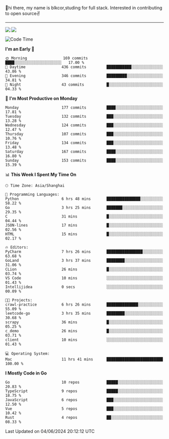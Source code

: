 👋hi there, my name is blkcor,studing for full stack.
Interested in contributing to open source✌️

<hr/>

![](https://github-readme-stats.vercel.app/api?username=blkcor)
<a href="https://github.com/blkcor/github-readme-stats">
    <img align="left" src="https://github-readme-stats.vercel.app/api/top-langs/?username=blkcor&hide=jupyter%20notebook,shaderlab,tex,c%23&langs_count=9" />
</a>


<!--START_SECTION:waka-->
![Code Time](http://img.shields.io/badge/Code%20Time-1%2C090%20hrs%2022%20mins-blue)

**I'm an Early 🐤** 

```text
🌞 Morning                169 commits         ████░░░░░░░░░░░░░░░░░░░░░   17.00 % 
🌆 Daytime                436 commits         ███████████░░░░░░░░░░░░░░   43.86 % 
🌃 Evening                346 commits         █████████░░░░░░░░░░░░░░░░   34.81 % 
🌙 Night                  43 commits          █░░░░░░░░░░░░░░░░░░░░░░░░   04.33 % 
```
📅 **I'm Most Productive on Monday** 

```text
Monday                   177 commits         ████░░░░░░░░░░░░░░░░░░░░░   17.81 % 
Tuesday                  132 commits         ███░░░░░░░░░░░░░░░░░░░░░░   13.28 % 
Wednesday                124 commits         ███░░░░░░░░░░░░░░░░░░░░░░   12.47 % 
Thursday                 107 commits         ███░░░░░░░░░░░░░░░░░░░░░░   10.76 % 
Friday                   134 commits         ███░░░░░░░░░░░░░░░░░░░░░░   13.48 % 
Saturday                 167 commits         ████░░░░░░░░░░░░░░░░░░░░░   16.80 % 
Sunday                   153 commits         ████░░░░░░░░░░░░░░░░░░░░░   15.39 % 
```


📊 **This Week I Spent My Time On** 

```text
🕑︎ Time Zone: Asia/Shanghai

💬 Programming Languages: 
Python                   6 hrs 48 mins       ███████████████░░░░░░░░░░   58.22 % 
Go                       3 hrs 25 mins       ███████░░░░░░░░░░░░░░░░░░   29.35 % 
C                        31 mins             █░░░░░░░░░░░░░░░░░░░░░░░░   04.44 % 
JSON-lines               17 mins             █░░░░░░░░░░░░░░░░░░░░░░░░   02.56 % 
HTML                     15 mins             █░░░░░░░░░░░░░░░░░░░░░░░░   02.17 % 

🔥 Editors: 
PyCharm                  7 hrs 26 mins       ████████████████░░░░░░░░░   63.68 % 
GoLand                   3 hrs 37 mins       ████████░░░░░░░░░░░░░░░░░   31.06 % 
CLion                    26 mins             █░░░░░░░░░░░░░░░░░░░░░░░░   03.74 % 
VS Code                  10 mins             ░░░░░░░░░░░░░░░░░░░░░░░░░   01.43 % 
Intellijidea             0 secs              ░░░░░░░░░░░░░░░░░░░░░░░░░   00.09 % 

🐱‍💻 Projects: 
crawl-practice           6 hrs 26 mins       ██████████████░░░░░░░░░░░   55.09 % 
leetcode-go              3 hrs 35 mins       ████████░░░░░░░░░░░░░░░░░   30.68 % 
scrapy                   36 mins             █░░░░░░░░░░░░░░░░░░░░░░░░   05.25 % 
c_demo                   26 mins             █░░░░░░░░░░░░░░░░░░░░░░░░   03.71 % 
client                   10 mins             ░░░░░░░░░░░░░░░░░░░░░░░░░   01.43 % 

💻 Operating System: 
Mac                      11 hrs 41 mins      █████████████████████████   100.00 % 
```

**I Mostly Code in Go** 

```text
Go                       10 repos            █████░░░░░░░░░░░░░░░░░░░░   20.83 % 
TypeScript               9 repos             █████░░░░░░░░░░░░░░░░░░░░   18.75 % 
JavaScript               6 repos             ███░░░░░░░░░░░░░░░░░░░░░░   12.50 % 
Vue                      5 repos             ███░░░░░░░░░░░░░░░░░░░░░░   10.42 % 
Rust                     4 repos             ██░░░░░░░░░░░░░░░░░░░░░░░   08.33 % 
```




 Last Updated on 04/06/2024 20:12:12 UTC
<!--END_SECTION:waka-->


